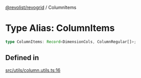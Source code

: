 [@revolist/revogrid](README.md) / ColumnItems

# Type Alias: ColumnItems

```ts
type ColumnItems: Record<DimensionCols, ColumnRegular[]>;
```

## Defined in

[src/utils/column.utils.ts:16](https://github.com/revolist/revogrid/blob/ec98f5e49749ad8581a7f9ebef8e2f6167a106af/src/utils/column.utils.ts#L16)
